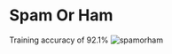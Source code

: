 # Spam Or Ham
Training accuracy of 92.1%
![spamorham](https://user-images.githubusercontent.com/40047270/110233411-bfc00400-7ed8-11eb-8eb7-3df4fb85adfd.png)
